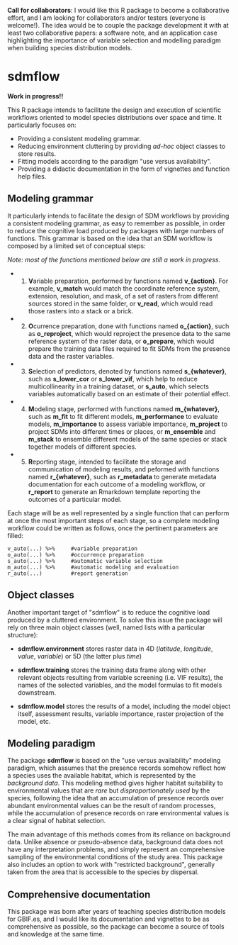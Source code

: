 **Call for collaborators**: I would like this R package to become a collaborative effort, and I am looking for collaborators and/or testers (everyone is welcome!). The idea would be to couple the package development it with at least two collaborative papers: a software note, and an application case highlighting the importance of variable selection and modelling paradigm when building species distribution models.

# sdmflow

**Work in progress!!**

This R package intends to facilitate the design and execution of scientific workflows oriented to model species distributions over space and time. It particularly focuses on:

+ Providing a consistent modeling grammar.
+ Reducing environment cluttering by providing *ad-hoc* object classes to store results.
+ Fitting models according to the paradigm "use versus availability".
+ Providing a didactic documentation in the form of vignettes and function help files.

## Modeling grammar

It particularly intends to facilitate the design of SDM workflows by providing a consistent modeling grammar, as easy to remember as possible, in order to reduce the cognitive load produced by packages with large numbers of functions. This grammar is based on the idea that an SDM workflow is composed by a limited set of conceptual steps:

*Note: most of the functions mentioned below are still a work in progress.*

+ 1. **V**ariable preparation, performed by functions named **v_{action}**. For example, **v_match** would match the coordinate reference system, extension, resolution, and mask, of a set of rasters from different sources stored in the same folder, or **v_read**, which would read those rasters into a stack or a brick.

+ 2. **O**currence preparation, done with functions named **o_{action}**, such as **o_reproject**, which would reproject the presence data to the same reference system of the raster data, or **o_prepare**, which would prepare the training data files required to fit SDMs from the presence data and the raster variables.

+ 3. **S**election of predictors, denoted by functions named **s_{whatever}**, such as **s_lower_cor** or **s_lower_vif**, which help to reduce multicollinearity in a training dataset, or **s_auto**, which selects variables automatically based on an estimate of their potential effect.

+ 4. **M**odeling stage, performed with functions named **m_{whatever}**, such as **m_fit** to fit different models, **m_performance** to evaluate models, **m_importance** to assess variable importance, **m_project** to project SDMs into different times or places, or **m_ensemble** and **m_stack** to ensemble different models of the same species or stack together models of different species.

+ 5. **R**eporting stage, intended to facilitate the storage and communication of modeling results, and peformed with functions named **r_{whatever}**, such as **r_metadata** to generate metadata documentation for each outcome of a modeling workflow, or **r_report** to generate an Rmarkdown template reporting the outcomes of a particular model.

Each stage will be as well represented by a single function that can perform at once the most important steps of each stage, so a complete modeling workflow could be written as follows, once the pertinent parameters are filled:

```
v_auto(...) %>%     #variable preparation
o_auto(...) %>%     #occurrence preparation
s_auto(...) %>%     #automatic variable selection
m_auto(...) %>%     #automatic modeling and evaluation
r_auto(...)         #report generation
```

## Object classes

Another important target of "sdmflow" is to reduce the cognitive load produced by a cluttered environment. To solve this issue the package will rely on three main object classes (well, named lists with a particular structure):

+ **sdmflow.environment** stores raster data in 4D (*latitude*, *longitude*, *value*, *variable*) or 5D (the latter plus *time*)

+ **sdmflow.training** stores the training data frame along with other relevant objects resulting from variable screening (i.e. VIF results), the names of the selected variables, and the model formulas to fit models downstream.

+ **sdmflow.model** stores the results of a model, including the model object itself, assessment results, variable importance, raster projection of the model, etc.


## Modeling paradigm

The package **sdmflow** is based on the "use versus availability" modeling paradigm, which assumes that the presence records somehow reflect how a species uses the available habitat, which is represented by the *background data*. This modeling method gives higher habitat suitability to environmental values that are *rare* but *disproportionately used* by the species, following the idea that an accumulation of presence records over abundant environmental values can be the result of random processes, while the accumulation of presence records on rare environmental values is a clear signal of habitat selection.

The main advantage of this methods comes from its reliance on background data. Unlike absence or pseudo-absence data, background data does not have any interpretation problems, and simply represent an comprehensive sampling of the environmental conditions of the study area. This package also includes an option to work with "restricted background", generally taken from the area that is accessible to the species by dispersal.

## Comprehensive documentation

This package was born after years of teaching species distribution models for GBIF.es, and I would like its documentation and vignettes to be as comprehensive as possible, so the package can become a source of tools and knowledge at the same time.






